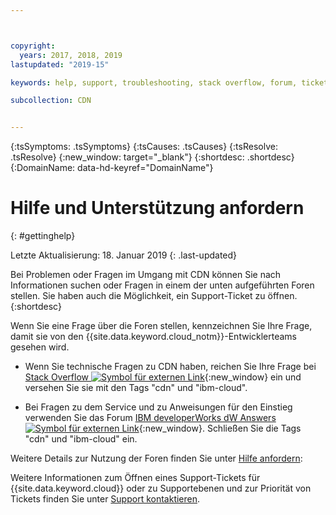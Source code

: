 ```yaml
---



copyright:
  years: 2017, 2018, 2019
lastupdated: "2019-15"

keywords: help, support, troubleshooting, stack overflow, forum, ticket, questions

subcollection: CDN


---
```


<!-- Common attributes used in the template are defined as follows: -->
{:tsSymptoms: .tsSymptoms} 
{:tsCauses: .tsCauses} 
{:tsResolve: .tsResolve} 
{:new_window: target="_blank"}
{:shortdesc: .shortdesc}
{:DomainName: data-hd-keyref="DomainName"}

<!-- # {{site.data.keyword.blockstorageshort}} troubleshooting
{: #ts} -->
<!-- Provide an appropriate ID above -->

<!-- IN PROGRESS - AUDIENCE BLUE, STAGING ONLY -->


<!-- This is the template for troubleshooting topics.  -->

<!-- The short description section should include the service long name and "Bluemix" for search optimization. Example short description: -->

<!-- Add a heading and content for how to get help and support. Use this template for beta and GA services:  -->
# Hilfe und Unterstützung anfordern 
{: #gettinghelp}

Letzte Aktualisierung: 18. Januar 2019
{: .last-updated}

Bei Problemen oder Fragen im Umgang mit CDN können Sie nach Informationen suchen oder Fragen in einem der unten aufgeführten Foren stellen. Sie haben auch die Möglichkeit, ein Support-Ticket zu öffnen.
{:shortdesc}

Wenn Sie eine Frage über die Foren stellen, kennzeichnen Sie Ihre Frage, damit sie von den {{site.data.keyword.cloud_notm}}-Entwicklerteams gesehen wird.

* Wenn Sie technische Fragen zu CDN haben, reichen Sie Ihre Frage bei [Stack Overflow ![Symbol für externen Link](../../icons/launch-glyph.svg "Symbol für externen Link")](https://stackoverflow.com/search?q=cdn+ibm-cloud){:new_window} ein und versehen Sie sie mit den Tags "cdn" und "ibm-cloud".
<!--Insert the appropriate dW Answers tag for your service for <service_keyword> in URL below:  -->
* Bei Fragen zu dem Service und zu Anweisungen für den Einstieg verwenden Sie das Forum [IBM developerWorks dW Answers ![Symbol für externen Link](../../icons/launch-glyph.svg "Symbol für externen Link")](https://developer.ibm.com/answers/topics/cdn.html?smartspace=bluemix){:new_window}. Schließen Sie die Tags "cdn" und "ibm-cloud" ein.

Weitere Details zur Nutzung der Foren finden Sie unter [Hilfe anfordern](/docs/get-support?topic=get-support-using-avatar#using-avatar):

Weitere Informationen zum Öffnen eines Support-Tickets für {{site.data.keyword.cloud}} oder zu Supportebenen und zur Priorität von Tickets finden Sie unter [Support kontaktieren](/docs/get-support?topic=get-support-getting-customer-support).
